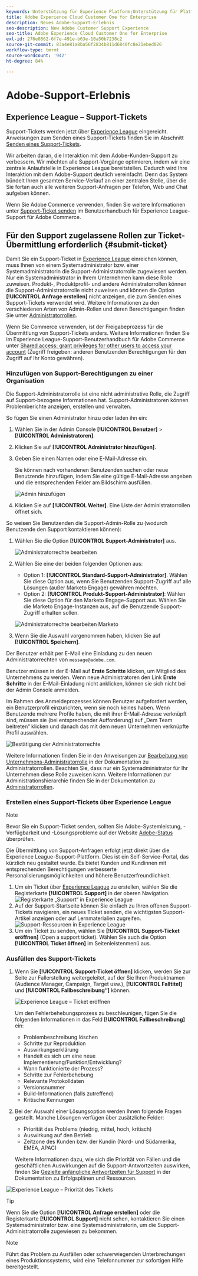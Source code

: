 ```yaml
---
keywords: Unterstützung für Experience Platform;Unterstützung für Platform;Unterstützung für intelligente Services;Unterstützung für Kunden-KI;Unterstützung für Attributions-KI;Unterstützung für RTCDP;Support-Ticket senden;Kunden-Support
title: Adobe Experience Cloud Customer One for Enterprise
description: Neues Adobe-Support-Erlebnis
seo-description: New Adobe Customer Support Experience
seo-title: Adobe Experience Cloud Customer One for Enterprise
exl-id: 276e0862-6f7e-491e-b63e-10a50b7238c2
source-git-commit: 83a4e81a8ba56f2834b811d6840fc8e21ebed026
workflow-type: tm+mt
source-wordcount: '942'
ht-degree: 84%

---
```


# Adobe-Support-Erlebnis

## Experience League – Support-Tickets

Support-Tickets werden jetzt über [Experience League](https://experienceleague.adobe.com/home#support) eingereicht. Anweisungen zum Senden eines Support-Tickets finden Sie im Abschnitt [Senden eines Support-Tickets](#create-a-support-ticket-with-experience-league).

Wir arbeiten daran, die Interaktion mit dem Adobe-Kunden-Support zu verbessern. Wir möchten alle Support-Vorgänge optimieren, indem wir eine zentrale Anlaufstelle in Experience League bereitstellen. Dadurch wird Ihre Interaktion mit dem Adobe-Support deutlich vereinfacht. Denn das System bündelt Ihren gesamten Service-Verlauf an einer zentralen Stelle, über die Sie fortan auch alle weiteren Support-Anfragen per Telefon, Web und Chat aufgeben können.

Wenn Sie Adobe Commerce verwenden, finden Sie weitere Informationen unter [Support-Ticket senden](https://experienceleague.adobe.com/de/docs/commerce-knowledge-base/kb/help-center-guide/magento-help-center-user-guide#support-case) im Benutzerhandbuch für Experience League-Support für Adobe Commerce.

## Für den Support zugelassene Rollen zur Ticket-Übermittlung erforderlich {#submit-ticket}

Damit Sie ein Support-Ticket in [Experience League](https://experienceleague.adobe.com/home#support) einreichen können, muss Ihnen von einem Systemadministrator bzw. einer Systemadministratorin die Support-Administratorrolle zugewiesen werden. Nur ein Systemadministrator in Ihrem Unternehmen kann diese Rolle zuweisen. Produkt-, Produktprofil- und andere Administratorrollen können die Support-Administratorrolle nicht zuweisen und können die Option **[!UICONTROL Anfrage erstellen]** nicht anzeigen, die zum Senden eines Support-Tickets verwendet wird. Weitere Informationen zu den verschiedenen Arten von Admin-Rollen und deren Berechtigungen finden Sie unter [Administratorrollen](admin-roles.md).

Wenn Sie Commerce verwenden, ist der Freigabeprozess für die Übermittlung von Support-Tickets anders. Weitere Informationen finden Sie im Experience League-Support-Benutzerhandbuch für Adobe Commerce unter [Shared access: grant privileges for other users to access your account](https://experienceleague.adobe.com/de/docs/commerce-knowledge-base/kb/help-center-guide/magento-help-center-user-guide#shared-access) (Zugriff freigeben: anderen Benutzenden Berechtigungen für den Zugriff auf Ihr Konto gewähren).

### Hinzufügen von Support-Berechtigungen zu einer Organisation

Die Support-Administratorrolle ist eine nicht administrative Rolle, die Zugriff auf Support-bezogene Informationen hat. Support-Administratoren können Problemberichte anzeigen, erstellen und verwalten.

So fügen Sie einen Administrator hinzu oder laden ihn ein:

1. Wählen Sie in der Admin Console **[!UICONTROL Benutzer]** > **[!UICONTROL Administratoren]**.
1. Klicken Sie auf **[!UICONTROL Administrator hinzufügen]**.
1. Geben Sie einen Namen oder eine E-Mail-Adresse ein.

   Sie können nach vorhandenen Benutzenden suchen oder neue Benutzende hinzufügen, indem Sie eine gültige E-Mail-Adresse angeben und die entsprechenden Felder am Bildschirm ausfüllen.

   ![Admin hinzufügen](assets/admin-console-add-admin.png)

1. Klicken Sie auf **[!UICONTROL Weiter]**. Eine Liste der Administratorrollen öffnet sich.

So weisen Sie Benutzenden die Support-Admin-Rolle zu (wodurch Benutzende den Support kontaktieren können):

1. Wählen Sie die Option **[!UICONTROL Support-Administrator]** aus.

   ![Administratorrechte bearbeiten](assets/edit-admin-rights.png)

1. Wählen Sie eine der beiden folgenden Optionen aus:

   * Option 1: **[!UICONTROL Standard-Support-Administrator]**. Wählen Sie diese Option aus, wenn Sie Benutzenden Support-Zugriff auf alle Lösungen (außer Marketo Engage) gewähren möchten.
   * Option 2: **[!UICONTROL Produkt-Support-Administrator]**: Wählen Sie diese Option für den Marketo Engage-Support aus. Wählen Sie die Marketo Engage-Instanzen aus, auf die Benutzende Support-Zugriff erhalten sollen.

   ![Administratorrechte bearbeiten Marketo](assets/edit-admin-rights-advanced.png)

1. Wenn Sie die Auswahl vorgenommen haben, klicken Sie auf **[!UICONTROL Speichern]**.

Der Benutzer erhält per E-Mail eine Einladung zu den neuen Administratorrechten von `message@adobe.com`.

Benutzer müssen in der E-Mail auf **Erste Schritte** klicken, um Mitglied des Unternehmens zu werden. Wenn neue Administratoren den Link **Erste Schritte** in der E-Mail-Einladung nicht anklicken, können sie sich nicht bei der Admin Console anmelden.

Im Rahmen des Anmeldeprozesses können Benutzer aufgefordert werden, ein Benutzerprofil einzurichten, wenn sie noch keines haben. Wenn Benutzende mehrere Profile haben, die mit ihrer E-Mail-Adresse verknüpft sind, müssen sie (bei entsprechender Aufforderung) auf „Dem Team beitreten“ klicken und danach das mit dem neuen Unternehmen verknüpfte Profil auswählen.**&#x200B;**

![Bestätigung der Administratorrechte](assets/admin-rights-confirmation.png)

Weitere Informationen finden Sie in den Anweisungen zur [Bearbeitung von Unternehmens-Administratorrolle](admin-roles.md#add-enterprise-role) in der Dokumentation zu Administratorrollen. Beachten Sie, dass nur ein Systemadministrator für Ihr Unternehmen diese Rolle zuweisen kann. Weitere Informationen zur Administrationshierarchie finden Sie in der Dokumentation zu [Administratorrollen](admin-roles.md).

### Erstellen eines Support-Tickets über Experience League

>[!NOTE]
>
> Bevor Sie ein Support-Ticket senden, sollten Sie Adobe-Systemleistung, -Verfügbarkeit und -Lösungsprobleme auf der Website [Adobe-Status](https://status.adobe.com) überprüfen.

Die Übermittlung von Support-Anfragen erfolgt jetzt direkt über die Experience League-Support-Plattform. Dies ist ein Self-Service-Portal, das kürzlich neu gestaltet wurde. Es bietet Kunden und Kundinnen mit entsprechenden Berechtigungen verbesserte Personalisierungsmöglichkeiten und höhere Benutzerfreundlichkeit.

1. Um ein Ticket über [Experience League](https://experienceleague.adobe.com/home#support) zu erstellen, wählen Sie die Registerkarte **[!UICONTROL Support]** in der oberen Navigation.
   ![Registerkarte „Support“ in Experience League](./assets/experience-league-support-tab.png)
1. Auf der Support-Startseite können Sie einfach zu Ihren offenen Support-Tickets navigieren, ein neues Ticket senden, die wichtigsten Support-Artikel anzeigen oder auf Lernmaterialien zugreifen.
   ![Support-Ressourcen in Experience League](./assets/experience-league-support-resources.png)
1. Um ein Ticket zu senden, wählen Sie **[!UICONTROL Support-Ticket eröffnen]** (Open a support ticket). Wählen Sie auch die Option **[!UICONTROL Ticket öffnen]** im Seitenleistenmenü aus.


### Ausfüllen des Support-Tickets

1. Wenn Sie **[!UICONTROL Support-Ticket öffnen]** klicken, werden Sie zur Seite zur Fallerstellung weitergeleitet, auf der Sie Ihren Produktnamen (Audience Manager, Campaign, Target usw.), **[!UICONTROL Falltitel]** und **[!UICONTROL Fallbeschreibung“]** können.

   ![Experience League – Ticket eröffnen](./assets/experience-league-open-ticket.png)

   Um den Fehlerbehebungsprozess zu beschleunigen, fügen Sie die folgenden Informationen in das Feld **[!UICONTROL Fallbeschreibung]** ein:

   * Problembeschreibung löschen
   * Schritte zur Reproduktion
   * Auswirkungserklärung
   * Handelt es sich um eine neue Implementierung/Funktion/Entwicklung?
   * Wann funktionierte der Prozess?
   * Schritte zur Fehlerbehebung
   * Relevante Protokolldaten
   * Versionsnummer
   * Build-Informationen (falls zutreffend)
   * Kritische Kennungen


1. Bei der Auswahl einer Lösungsoption werden Ihnen folgende Fragen gestellt. Manche Lösungen verfügen über zusätzliche Felder:

   * Priorität des Problems (niedrig, mittel, hoch, kritisch)
   * Auswirkung auf den Betrieb
   * Zeitzone des Kunden bzw. der Kundin (Nord- und Südamerika, EMEA, APAC)

   Weitere Informationen dazu, wie sich die Priorität von Fällen und die geschäftlichen Auswirkungen auf die Support-Antwortzeiten auswirken, finden Sie [Gezielte anfängliche Antwortzeiten für Support](https://experienceleague.adobe.com/en/docs/support-resources/data-sheets/overview#targeted-initial-response-times-for-support) in der Dokumentation zu Erfolgsplänen und Ressourcen.

![Experience League – Priorität des Tickets](./assets/experience-league-ticket-priority.png)

>[!TIP]
>
> Wenn Sie die Option **[!UICONTROL Anfrage erstellen]** oder die Registerkarte **[!UICONTROL Support]** nicht sehen, kontaktieren Sie einen Systemadministrator bzw. eine Systemadministratorin, um die Support-Administratorrolle zugewiesen zu bekommen.








>[!NOTE]
>
> Führt das Problem zu Ausfällen oder schwerwiegenden Unterbrechungen eines Produktionssystems, wird eine Telefonnummer zur sofortigen Hilfe bereitgestellt.




<!--

## What About the Legacy Systems?

New Tickets/Cases will no longer be able to be submitted in legacy systems as of May 11th.  The [Admin Console](https://adminconsole.adobe.com/) will be used to submit new tickets/cases.

### Existing Tickets/Cases

* Between May 11th and May 20th the legacy systems will remain available to work existing tickets/cases to completion.
* Beginning May 20th the support team will migrate remaining open cases from the legacy systems to the new support experience.  You will receive an email notification regarding how to contact support to continue to work these cases.
-->
